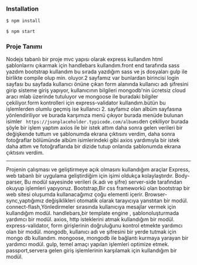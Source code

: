 

### Installation

```sh
$ npm install
```

```sh
$ npm start
```

### Proje Tanımı
Nodejs tabanlı bir proje mvc yapısı olarak express kullandım html şablonlaırnı çıkarmak için handlebars kullandım.front end tarafında sass yazdım bootstrap kullandım bu sırada yazdığım sass ve js dosyaları gulp ile birlikte compile olup min. oluyor.2 sayfamız var bunlardan birincisi login sayfası bu sayfada kullanıcı önüne çıkan form alanında kullanıcı adı şifresini girip sisteme giriş yapıyor, kullanıcının bilgileri mongodb'nin ücretsiz cloud aracı mlab üzerinde tutuluyor ve mongoose ile buradaki bilgiler çekiliyor.form kontrolleri için express-validator kullandım.bütün bu işlemlerden olumlu geçmiş ise kullanıcı 2. sayfamız olan albüm sayfasına yönlendiriliyor ve burada karşımıza menü çıkıyor burada menüde bulunan isimler ``` https://jsonplaceholder.typicode.com/albums```den çekiliyor burada şöyle bir işlem yaptım axios ile bir istek attım daha sonra gelen verileri bir değişkende tuttum ve şablonumda ekrana çıktısını verdim, daha sonra fotoğraflar bölümünde albüm isimlerindeki gibi axios yardımıyla bir istek daha attım ve fotoğraflarıda bir dizide tutup onlarıda şablonumda ekrana çıktısını verdim.
************************************************
Projenin çalışması ve geliştirmeye açık olmasını kullandığım araçlar
Express, web tabanlı bir uygulama geliştirdiğim için işimi oldukça kolaylaştırdır.
Body-parser, Bu modül sayesinde verileri (k.adı ve şifre) server-side tarafından okuyup işlemleri yapıyoruz.
Bootstrap,Bir css frameworkü olan bootstrap bir web sitesi oluşumda kullanacağımız çoğu elementi içerir.
Browser-sync,yaptığımız değişiklikleri otomatik olarak tarayıcıya yanstıtan bir modül.
connect-flash,Yönledirmeler sırasında kullanıcıya mesajlar vermek için kullandığım modül.
handlebars,bir template engine , şablonoluşturmada yardımcı bir modül.
axios, http  isteklerini atmak kullandığım bir modül.
express-validator, form girişlerinin doğruluğunu kontrol etmekte yardımcı olan bir modül.
mongodb, kullanıcı adı ve şifresini bir yerde tutmak için mongo db kullandım.
mongoose, mongodb ile bağlantı kurmaya yarayan bir yardımcı modül.
gulp, temel amaçı yapılan işlemleri optimize etmek.
passport,servera gelen giriş işlemlerinin karşılamak için kullandığım bir modül.